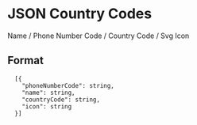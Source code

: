 # JSON Country Codes
Name / Phone Number Code / Country Code / Svg Icon

## Format
```
  [{
    "phoneNumberCode": string,
    "name": string,
    "countryCode": string,
    "icon": string
  }]
```
